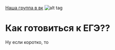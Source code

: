 [Наша группа в вк](https://vk.com/clubmaslov)
![alt tag](https://i.ibb.co/vsGPJg0/BV.jpg "Описание будет тут")​




# Как готовиться к ЕГЭ??
Ну если коротко, то
